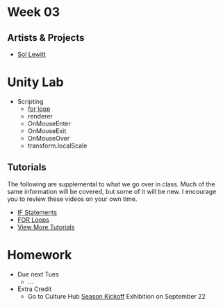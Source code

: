 # Week 03

## Artists & Projects
+ [Sol Lewitt]()

# Unity Lab
+ Scripting
	+ [for loop](https://unity3d.com/learn/tutorials/topics/scripting/loops)
	+ renderer
	+ OnMouseEnter
	+ OnMouseExit
	+ OnMouseOver
	+ transform.localScale


## Tutorials
The following are supplemental to what we go over in class. Much of the same information will be covered, but some of it will be new. I encourage you to review these videos on your own time.

+ [IF Statements](https://unity3d.com/learn/tutorials/topics/scripting/if-statements?playlist=17117)
+ [FOR Loops](https://unity3d.com/learn/tutorials/topics/scripting/loops?playlist=17117)
+ [View More Tutorials](https://unity3d.com/learn/tutorials)

# Homework
+ Due next Tues
	+ ...
+ Extra Credit
	+ Go to Culture Hub [Season Kickoff](http://www.culturehub.org/events) Exhibition on September 22
	